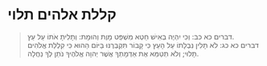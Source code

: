 # קללת אלהים תלוי

> דברים כא כב: וְכִי יִהְיֶה בְאִישׁ חֵטְא מִשְׁפַּט מָוֶת וְהוּמָת:  וְתָלִיתָ אֹתוֹ עַל עֵץ.  
> דברים כא כג: לֹא תָלִין נִבְלָתוֹ עַל הָעֵץ כִּי קָבוֹר תִּקְבְּרֶנּוּ בַּיּוֹם הַהוּא כִּי קִלְלַת אֱלֹהִים תָּלוּי; וְלֹא תְטַמֵּא אֶת אַדְמָתְךָ אֲשֶׁר יְהוָה אֱלֹהֶיךָ נֹתֵן לְךָ נַחֲלָה.  
 

